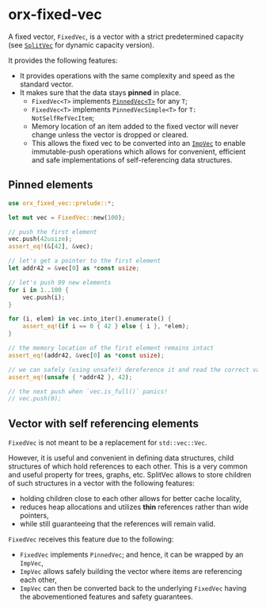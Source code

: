 # orx-fixed-vec

A fixed vector, `FixedVec`, is a vector with a strict predetermined capacity
(see [`SplitVec`](https://crates.io/crates/orx-split-vec) for dynamic capacity version).

It provides the following features:

* It provides operations with the same complexity and speed as the standard vector.
* It makes sure that the data stays **pinned** in place.
    * `FixedVec<T>` implements [`PinnedVec<T>`](https://crates.io/crates/orx-pinned-vec) for any `T`;
    * `FixedVec<T>` implements `PinnedVecSimple<T>` for `T: NotSelfRefVecItem`;
    * Memory location of an item added to the fixed vector will never change
    unless the vector is dropped or cleared.
    * This allows the fixed vec to be converted into an [`ImpVec`](https://crates.io/crates/orx-imp-vec)
    to enable immutable-push operations which allows for 
    convenient, efficient and safe implementations of self-referencing data structures.

## Pinned elements

```rust
use orx_fixed_vec::prelude::*;

let mut vec = FixedVec::new(100);

// push the first element
vec.push(42usize);
assert_eq!(&[42], &vec);

// let's get a pointer to the first element
let addr42 = &vec[0] as *const usize;

// let's push 99 new elements
for i in 1..100 {
    vec.push(i);
}

for (i, elem) in vec.into_iter().enumerate() {
    assert_eq!(if i == 0 { 42 } else { i }, *elem);
}

// the memory location of the first element remains intact
assert_eq!(addr42, &vec[0] as *const usize);

// we can safely (using unsafe!) dereference it and read the correct value
assert_eq!(unsafe { *addr42 }, 42);

// the next push when `vec.is_full()` panics!
// vec.push(0);
```

## Vector with self referencing elements

`FixedVec` is not meant to be a replacement for `std::vec::Vec`.

However, it is useful and convenient in defining data structures, child structures of which
hold references to each other.
This is a very common and useful property for trees, graphs, etc.
SplitVec allows to store children of such structures in a vector with the following features:

* holding children close to each other allows for better cache locality,
* reduces heap allocations and utilizes **thin** references rather than wide pointers,
* while still guaranteeing that the references will remain valid.

`FixedVec` receives this feature due to the following:

* `FixedVec` implements `PinnedVec`; and hence, it can be wrapped by an `ImpVec`,
* `ImpVec` allows safely building the vector where items are referencing each other,
* `ImpVec` can then be converted back to the underlying `FixedVec`
having the abovementioned features and safety guarantees.
